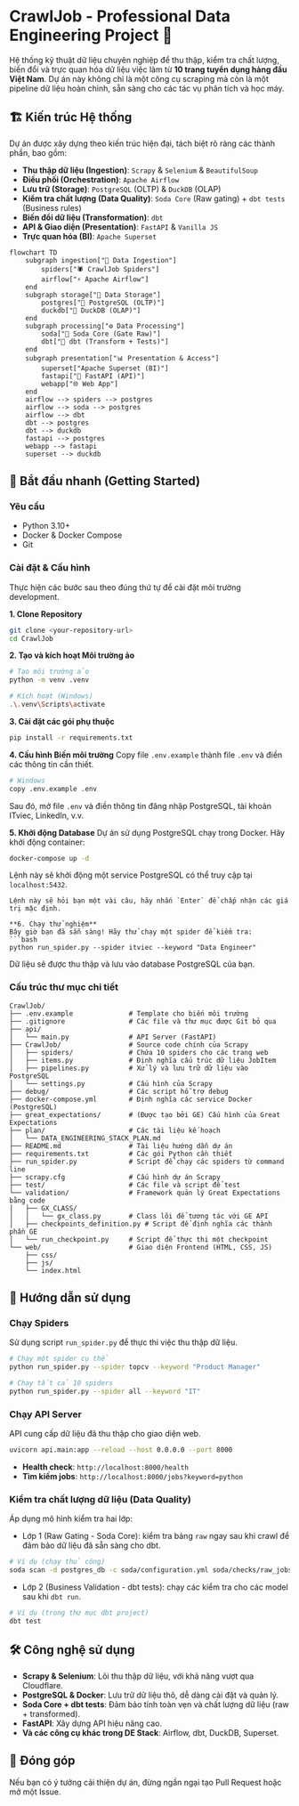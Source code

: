 # CrawlJob - Professional Data Engineering Project 🎉

Hệ thống kỹ thuật dữ liệu chuyên nghiệp để thu thập, kiểm tra chất lượng, biến đổi và trực quan hóa dữ liệu việc làm từ **10 trang tuyển dụng hàng đầu Việt Nam**. Dự án này không chỉ là một công cụ scraping mà còn là một pipeline dữ liệu hoàn chỉnh, sẵn sàng cho các tác vụ phân tích và học máy.

## 🏗️ Kiến trúc Hệ thống

Dự án được xây dựng theo kiến trúc hiện đại, tách biệt rõ ràng các thành phần, bao gồm:
- **Thu thập dữ liệu (Ingestion)**: `Scrapy` & `Selenium` & `BeautifulSoup`
- **Điều phối (Orchestration)**: `Apache Airflow`
- **Lưu trữ (Storage)**: `PostgreSQL` (OLTP) & `DuckDB` (OLAP)
- **Kiểm tra chất lượng (Data Quality)**: `Soda Core` (Raw gating) + `dbt tests` (Business rules)
- **Biến đổi dữ liệu (Transformation)**: `dbt`
- **API & Giao diện (Presentation)**: `FastAPI` & `Vanilla JS`
- **Trực quan hóa (BI)**: `Apache Superset`

```mermaid
flowchart TD
    subgraph ingestion["🔄 Data Ingestion"]
        spiders["🕷️ CrawlJob Spiders"]
        airflow["⚡ Apache Airflow"]
    end
    subgraph storage["💾 Data Storage"]
        postgres["🐘 PostgreSQL (OLTP)"]
        duckdb["🦆 DuckDB (OLAP)"]
    end
    subgraph processing["⚙️ Data Processing"]
        soda["🧪 Soda Core (Gate Raw)"]
        dbt["🔨 dbt (Transform + Tests)"]
    end
    subgraph presentation["📊 Presentation & Access"]
        superset["Apache Superset (BI)"]
        fastapi["🚀 FastAPI (API)"]
        webapp["🌐 Web App"]
    end
    airflow --> spiders --> postgres
    airflow --> soda --> postgres
    airflow --> dbt
    dbt --> postgres
    dbt --> duckdb
    fastapi --> postgres
    webapp --> fastapi
    superset --> duckdb
```

## 🚀 Bắt đầu nhanh (Getting Started)

### Yêu cầu
- Python 3.10+
- Docker & Docker Compose
- Git

### Cài đặt & Cấu hình

Thực hiện các bước sau theo đúng thứ tự để cài đặt môi trường development.

**1. Clone Repository**
```bash
git clone <your-repository-url>
cd CrawlJob
```

**2. Tạo và kích hoạt Môi trường ảo**
```bash
# Tạo môi trường ảo
python -m venv .venv

# Kích hoạt (Windows)
.\.venv\Scripts\activate
```

**3. Cài đặt các gói phụ thuộc**
```bash
pip install -r requirements.txt
```

**4. Cấu hình Biến môi trường**
Copy file `.env.example` thành file `.env` và điền các thông tin cần thiết.
```bash
# Windows
copy .env.example .env
```
Sau đó, mở file `.env` và điền thông tin đăng nhập PostgreSQL, tài khoản ITviec, LinkedIn, v.v.

**5. Khởi động Database**
Dự án sử dụng PostgreSQL chạy trong Docker. Hãy khởi động container:
```bash
docker-compose up -d
```
Lệnh này sẽ khởi động một service PostgreSQL có thể truy cập tại `localhost:5432`.

```
Lệnh này sẽ hỏi bạn một vài câu, hãy nhấn `Enter` để chấp nhận các giá trị mặc định.

**6. Chạy thử nghiệm**
Bây giờ bạn đã sẵn sàng! Hãy thử chạy một spider để kiểm tra:
```bash
python run_spider.py --spider itviec --keyword "Data Engineer"
```
Dữ liệu sẽ được thu thập và lưu vào database PostgreSQL của bạn.

### Cấu trúc thư mục chi tiết

```
CrawlJob/
├── .env.example              # Template cho biến môi trường
├── .gitignore                # Các file và thư mục được Git bỏ qua
├── api/
│   └── main.py               # API Server (FastAPI)
├── CrawlJob/                 # Source code chính của Scrapy
│   ├── spiders/              # Chứa 10 spiders cho các trang web
│   ├── items.py              # Định nghĩa cấu trúc dữ liệu JobItem
│   ├── pipelines.py          # Xử lý và lưu trữ dữ liệu vào PostgreSQL
│   └── settings.py           # Cấu hình của Scrapy
├── debug/                    # Các script hỗ trợ debug
├── docker-compose.yml        # Định nghĩa các service Docker (PostgreSQL)
├── great_expectations/       # (Được tạo bởi GE) Cấu hình của Great Expectations
├── plan/                     # Các tài liệu kế hoạch
│   └── DATA_ENGINEERING_STACK_PLAN.md
├── README.md                 # Tài liệu hướng dẫn dự án
├── requirements.txt          # Các gói Python cần thiết
├── run_spider.py             # Script để chạy các spiders từ command line
├── scrapy.cfg                # Cấu hình dự án Scrapy
├── test/                     # Các file và script để test
└── validation/               # Framework quản lý Great Expectations bằng code
│   ├── GX_CLASS/
│   │   └── gx_class.py       # Class lõi để tương tác với GE API
│   ├── checkpoints_definition.py # Script để định nghĩa các thành phần GE
│   └── run_checkpoint.py     # Script để thực thi một checkpoint
└── web/                      # Giao diện Frontend (HTML, CSS, JS)
    ├── css/
    ├── js/
    └── index.html
```

## 📖 Hướng dẫn sử dụng

### Chạy Spiders
Sử dụng script `run_spider.py` để thực thi việc thu thập dữ liệu.

```bash
# Chạy một spider cụ thể
python run_spider.py --spider topcv --keyword "Product Manager"

# Chạy tất cả 10 spiders
python run_spider.py --spider all --keyword "IT"
```

### Chạy API Server
API cung cấp dữ liệu đã thu thập cho giao diện web.
```bash
uvicorn api.main:app --reload --host 0.0.0.0 --port 8000
```
- **Health check**: `http://localhost:8000/health`
- **Tìm kiếm jobs**: `http://localhost:8000/jobs?keyword=python`

### Kiểm tra chất lượng dữ liệu (Data Quality)
Áp dụng mô hình kiểm tra hai lớp:

- Lớp 1 (Raw Gating - Soda Core): kiểm tra bảng `raw` ngay sau khi crawl để đảm bảo dữ liệu đã sẵn sàng cho dbt.
```bash
# Ví dụ (chạy thủ công)
soda scan -d postgres_db -c soda/configuration.yml soda/checks/raw_jobs.yml
```

- Lớp 2 (Business Validation - dbt tests): chạy các kiểm tra cho các model sau khi `dbt run`.
```bash
# Ví dụ (trong thư mục dbt project)
dbt test
```

## 🛠️ Công nghệ sử dụng

- **Scrapy & Selenium**: Lõi thu thập dữ liệu, với khả năng vượt qua Cloudflare.
- **PostgreSQL & Docker**: Lưu trữ dữ liệu thô, dễ dàng cài đặt và quản lý.
- **Soda Core + dbt tests**: Đảm bảo tính toàn vẹn và chất lượng dữ liệu (raw + transformed).
- **FastAPI**: Xây dựng API hiệu năng cao.
- **Và các công cụ khác trong DE Stack**: Airflow, dbt, DuckDB, Superset.

## 🤝 Đóng góp
Nếu bạn có ý tưởng cải thiện dự án, đừng ngần ngại tạo Pull Request hoặc mở một Issue.
